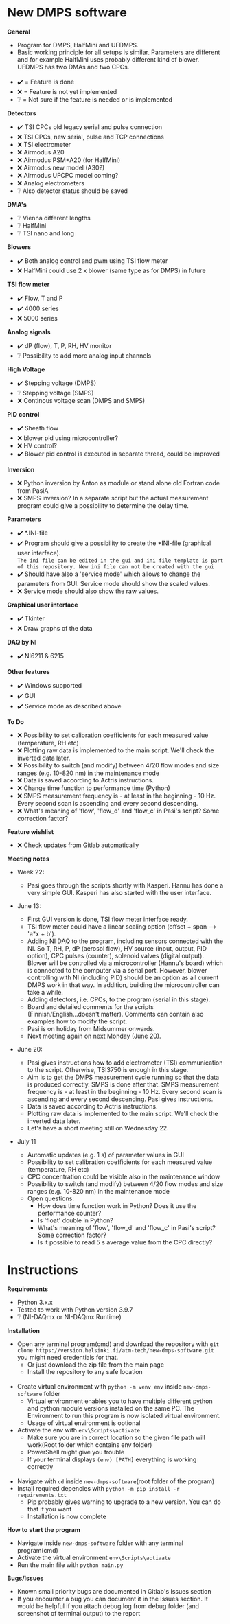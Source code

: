 # New DMPS software
**General**
- Program for DMPS, HalfMini and UFDMPS. 
- Basic working principle for all setups is similar. Parameters are different and for example HalfMini uses probably different kind of blower. UFDMPS has two DMAs and two CPCs.<br /><br />
- :heavy_check_mark: = Feature is done
- :x: = Feature is not yet implemented
- :grey_question: = Not sure if the feature is needed or is implemented

**Detectors**
- :heavy_check_mark: TSI CPCs old legacy serial and pulse connection
- :x: TSI CPCs, new serial, pulse and TCP connections
- :x: TSI electrometer
- :x: Airmodus A20
- :x: Airmodus PSM+A20 (for HalfMini)
- :x: Airmodus new model (A30?)
- :x: Airmodus UFCPC model coming?
- :x: Analog electrometers
- :grey_question: Also detector status should be saved

**DMA's**
- :grey_question: Vienna different lengths
- :grey_question: HalfMini
- :grey_question: TSI nano and long

**Blowers**
- :heavy_check_mark: Both analog control and pwm using TSI flow meter
- :x: HalfMini could use 2 x blower (same type as for DMPS) in future

**TSI flow meter**
- :heavy_check_mark: Flow, T and P
- :heavy_check_mark: 4000 series
- :x: 5000 series

**Analog signals**
- :heavy_check_mark: dP (flow), T, P, RH, HV monitor
- :grey_question: Possibility to add more analog input channels

**High Voltage**
- :heavy_check_mark: Stepping voltage (DMPS)
- :grey_question: Stepping voltage (SMPS)
- :x: Continous voltage scan (DMPS and SMPS)

**PID control**
- :heavy_check_mark: Sheath flow
- :x: blower pid using microcontroller?
- :x: HV control?
- :heavy_check_mark: Blower pid control is executed in separate thread, could be improved

**Inversion**
- :x: Python inversion by Anton as module or stand alone old Fortran code from PasiA
- :x: SMPS inversion? In a separate script but the actual measurement program could give a possibility to determine the delay time. 

**Parameters**
- :heavy_check_mark: *.INI-file
- :heavy_check_mark: Program should give a possibility to create the *INI-file (graphical user interface).<br />`The ini file can be edited in the gui and ini file template is part of this repository. New ini file can not be created with the gui`
- :heavy_check_mark: Should have also a 'service mode' which allows to change the parameters from GUI. Service mode should show the scaled values.
- :x: Service mode should also show the raw values.

**Graphical user interface**
- :heavy_check_mark: Tkinter
- :x: Draw graphs of the data

**DAQ by NI**
- :heavy_check_mark: NI6211 & 6215

**Other features**
- :heavy_check_mark: Windows supported
- :heavy_check_mark: GUI
- :heavy_check_mark: Service mode as described above

**To Do**
- :x: Possibility to set calibration coefficients for each measured value (temperature, RH etc)
- :x: Plotting raw data is implemented to the main script. We'll check the inverted data later.
- :x: Possibility to switch (and modify) between 4/20 flow modes and size ranges (e.g. 10-820 nm) in the maintenance mode
- :x: Data is saved according to Actris instructions.
- :x: Change time function to performance time (Python)
- :x: SMPS measurement frequency is - at least in the beginning - 10 Hz. Every second scan is ascending and every second descending.
- :x: What's meaning of 'flow', 'flow_d' and 'flow_c' in Pasi's script? Some correction factor?

**Feature wishlist**
- :x: Check updates from Gitlab automatically

**Meeting notes**
- Week 22: 
  - Pasi goes through the scripts shortly with Kasperi. Hannu has done a very simple GUI. Kasperi has also started with the user interface.

- June 13:
  - First GUI version is done, TSI flow meter interface ready.
  - TSI flow meter could have a linear scaling option (offset + span --> 'a*x + b').
  - Adding NI DAQ to the program, including sensors connected with the NI. So T, RH, P, dP (aerosol flow), HV source (input, output, PID option), CPC pulses (counter), solenoid valves (digital output). Blower will be controlled via a microcontroller (Hannu's board) which is connected to the computer via a serial port. However, blower controlling with NI (including PID) should be an option as all current DMPS work in that way. In addition, building the microcontroller can take a while.
  - Adding detectors, i.e. CPCs, to the program (serial in this stage).
  - Board and detailed comments for the scripts (Finnish/English...doesn't matter). Comments can contain also examples how to modify the script.
  - Pasi is on holiday from Midsummer onwards. 
  - Next meeting again on next Monday (June 20).  

- June 20:
  - Pasi gives instructions how to add electrometer (TSI) communication to the script. Otherwise, TSI3750 is enough in this stage.
  - Aim is to get the DMPS measurement cycle running so that the data is produced correctly. SMPS is done after that. SMPS measurement frequency is - at least in the beginning - 10 Hz. Every second scan is ascending and every second descending. Pasi gives instructions.
  - Data is saved according to Actris instructions. 
  - Plotting raw data is implemented to the main script. We'll check the inverted data later.
  - Let's have a short meeting still on Wednesday 22.

- July 11
  - Automatic updates (e.g. 1 s) of parameter values in GUI
  - Possibility to set calibration coefficients for each measured value (temperature, RH etc)
  - CPC concentration could be visible also in the maintenance window 
  - Possibility to switch (and modify) between 4/20 flow modes and size ranges (e.g. 10-820 nm) in the maintenance mode
  - Open questions:
    - How does time function work in Python? Does it use the performance counter?
    - Is 'float' double in Python?
    - What's meaning of 'flow', 'flow_d' and 'flow_c' in Pasi's script? Some correction factor?
    - Is it possible to read 5 s average value from the CPC directly?

# Instructions
**Requirements**
- Python 3.x.x
- Tested to work with Python version 3.9.7
- :grey_question: (NI-DAQmx or NI-DAQmx Runtime)

**Installation**
- Open any terminal program(cmd) and download the repository with `git clone https://version.helsinki.fi/atm-tech/new-dmps-software.git` you might need credentials for that.
  - Or just download the zip file from the main page
  - Install the repository to any safe location<br /><br />
- Create virtual environment with `python -m venv env` inside `new-dmps-software` folder
  - Virtual environment enables you to have multiple different python and python module versions installed on the same PC. The Environment to run this program is now isolated virtual environment.
  - Usage of virtual environment is optional
- Activate the env with `env\Scripts\activate`
  - Make sure you are in correct location so the given file path will work(Root folder which contains env folder)
  - PowerShell might give you trouble
  - If your terminal displays `(env) [PATH]` everything is working correctly<br /><br />
- Navigate with `cd` inside `new-dmps-software`(root folder of the program)
- Install required depencies with `python -m pip install -r requirements.txt`
  - Pip probably gives warning to upgrade to a new version. You can do that if you want
  - Installation is now complete

**How to start the program**
- Navigate inside `new-dmps-software` folder with any terminal program(cmd)
- Activate the virtual environment `env\Scripts\activate`
- Run the main file with `python main.py`

**Bugs/Issues**
- Known small priority bugs are documented in Gitlab's Issues section
- If you encounter a bug you can document it in the Issues section. It would be helpful if you attach debug.log from debug folder (and screenshot of terminal output) to the report
